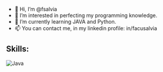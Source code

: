 - 👋 Hi, I’m @fsalvia
- 👀 I’m interested in perfecting my programming knowledge.
- 🌱 I’m currently learning JAVA and Python.
- 📫 You can contact me, in my linkedin profile: in/facusalvia
## Skills:
![Java](https://img.shields.io/badge/Java-ABB2B9?style=for-thebadge&logo=java&logoColor=2980B9&labelColor=E5E8E8)</br>

<!---
fsalvia/fsalvia is a ✨ special ✨ repository because its `README.md` (this file) appears on your GitHub profile.
You can click the Preview link to take a look at your changes.
--->
